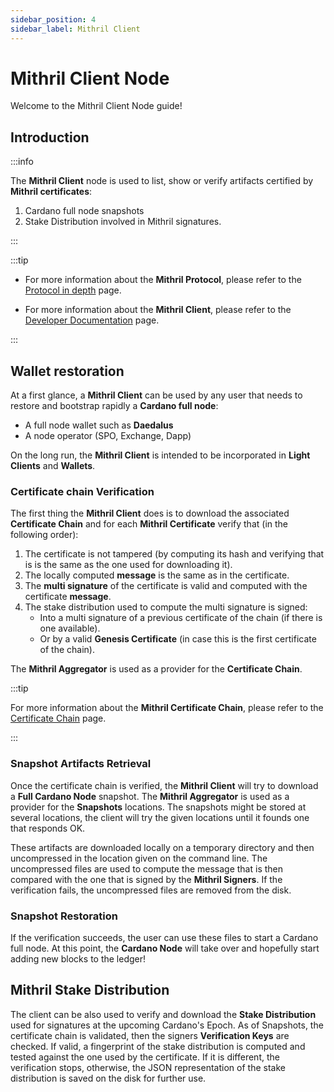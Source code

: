 ```yaml
---
sidebar_position: 4
sidebar_label: Mithril Client
---
```


# Mithril Client Node

Welcome to the Mithril Client Node guide!

## Introduction

:::info

The **Mithril Client** node is used to list, show or verify artifacts certified by **Mithril certificates**:

 1. Cardano full node snapshots
 1. Stake Distribution involved in Mithril signatures.

:::

:::tip

* For more information about the **Mithril Protocol**, please refer to the [Protocol in depth](../mithril-protocol/protocol.md) page.

* For more information about the **Mithril Client**, please refer to the [Developer Documentation](../../manual/developer-docs/nodes/mithril-client.md) page.

:::

## Wallet restoration

At a first glance, a **Mithril Client** can be used by any user that needs to restore and bootstrap rapidly a **Cardano full node**:

* A full node wallet such as **Daedalus**
* A node operator (SPO, Exchange, Dapp)

On the long run, the **Mithril Client** is intended to be incorporated in **Light Clients** and **Wallets**.

### Certificate chain Verification

The first thing the **Mithril Client** does is to download the associated **Certificate Chain** and for each **Mithril Certificate** verify that (in the following order):

1. The certificate is not tampered (by computing its hash and verifying that is is the same as the one used for downloading it).
2. The locally computed **message** is the same as in the certificate.
3. The **multi signature** of the certificate is valid and computed with the certificate **message**.
4. The stake distribution used to compute the multi signature is signed:
    * Into a multi signature of a previous certificate of the chain (if there is one available).
    * Or by a valid **Genesis Certificate** (in case this is the first certificate of the chain).

The **Mithril Aggregator** is used as a provider for the **Certificate Chain**.

:::tip

For more information about the **Mithril Certificate Chain**, please refer to the [Certificate Chain](../mithril-protocol/certificates.md) page.

:::

### Snapshot Artifacts Retrieval

Once the certificate chain is verified, the **Mithril Client** will try to download a **Full Cardano Node** snapshot. The **Mithril Aggregator** is used as a provider for the **Snapshots** locations. The snapshots might be stored at several locations, the client will try the given locations until it founds one that responds OK. 

These artifacts are downloaded locally on a temporary directory and then uncompressed in the location given on the command line. The uncompressed files are used to compute the message that is then compared with the one that is signed by the **Mithril Signers**. If the verification fails, the uncompressed files are removed from the disk.

### Snapshot Restoration

If the verification succeeds, the user can use these files to start a Cardano full node. At this point, the **Cardano Node** will take over and hopefully start adding new blocks to the ledger!

## Mithril Stake Distribution

The client can be also used to verify and download the **Stake Distribution** used for signatures at the upcoming Cardano's Epoch. As of Snapshots, the certificate chain is validated, then the signers **Verification Keys** are checked. If valid, a fingerprint of the stake distribution is computed and tested against the one used by the certificate. If it is different, the verification stops, otherwise, the JSON representation of the stake distribution is saved on the disk for further use.